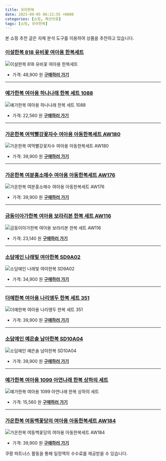 ```yaml
---
title: 유아한복
date: 2023-09-05 06:21:55 +0800
categories: [쇼핑, 패션의류]
tags: [쇼핑, 유아한복]
---
```

본 쇼핑 추천 글은 자체 분석 도구를 이용하여 상품을 추천하고 있습니다.
### [이설한복 818 유비꽃 여아용 한복세트](https://link.coupang.com/re/AFFSDP?lptag=AF1030537&pageKey=6675494836&itemId=15374512393&vendorItemId=82594606646&traceid=V0-153-62cd4c4645c1acf1&requestid=20230907062155087107274889&token=31850C%7CMIXED)
![이설한복 818 유비꽃 여아용 한복세트](https://ads-partners.coupang.com/image1/c3A3F95MsW9Bi6Tzc5VneRioJRLpRWCr9_JPXzaiXw1jkWcseswuhcXtpA0_dmTeTQ4UyDTfdwVr6cfSKPPtjauuicCI8ndVJflj3zcvqVrDle7oilGNs1IJfsCfq3S4oUTWmExWaVNu6daV7fjhbAzwUehjp-UCXueX4Mv-IPR77rfIItz03ovYIv00orKiTXirkcPr8ZyzG9hAVrCn7mJUxESSl9ZRpd9r5MdsBL1PwBg5Hg-iRUoOkGvDf7Pn2CjqlOJgDXc1VxZVy0kv3fJf7nQ3saSqW-ed-SSQDag=)
- 가격: 48,900 원
[**구매하러 가기**](https://link.coupang.com/re/AFFSDP?lptag=AF1030537&pageKey=6675494836&itemId=15374512393&vendorItemId=82594606646&traceid=V0-153-62cd4c4645c1acf1&requestid=20230907062155087107274889&token=31850C%7CMIXED)
---
### [예가한복 여아용 하나나래 한복 세트 1088](https://link.coupang.com/re/AFFSDP?lptag=AF1030537&pageKey=5872457780&itemId=10278347085&vendorItemId=77560717311&traceid=V0-153-3e699048dccc00d3&requestid=20230907062155087107274889&token=31850C%7CMIXED)
![예가한복 여아용 하나나래 한복 세트 1088](https://ads-partners.coupang.com/image1/qsHHH6LWvV2A14mLqnIb1gPkQoc_TtOpL1MpewPvcbm54F5Js-c2Y8IFLRbzvAW_Be4NyAsMtWDj88hksHlaFstSgWZAfJ0rp8GtMfmI0LsWDJx-2ctFMefWnRe1QV2if38cB0DB6ntwLr1dYv6h9ppQLiaGTbzjQ2S34ROmPDNXgjcQ5Bh8Gde4yXSJ8fiJjbxZ8fTTMnbt_n5HlVBOBf-c9P3plCwcplE_FVMOZZFTsAvI7KOpfksere21AoC-QAqvqDFLWF8=)
- 가격: 22,560 원
[**구매하러 가기**](https://link.coupang.com/re/AFFSDP?lptag=AF1030537&pageKey=5872457780&itemId=10278347085&vendorItemId=77560717311&traceid=V0-153-3e699048dccc00d3&requestid=20230907062155087107274889&token=31850C%7CMIXED)
---
### [가온한복 여먹빨강꽃자수 여아용 아동한복세트 AW180](https://link.coupang.com/re/AFFSDP?lptag=AF1030537&pageKey=6997072616&itemId=17145583959&vendorItemId=84318352769&traceid=V0-153-45b420e2f488d45c&clickBeacon=cReMJGjBY0ZYaop7ro%2F1PkKcAiRd%2BZe4B7U6SKB1gOYLUrnjdb06P0n3t3yGTwQA3k0H4rPWu0okZXcv921a%2BxUdtGo6aDxU4V8KcUJGztPNQGa4z3xMAru%2BbACtsDZ3Y0ervLFovdFTdZyH969ito6N0hhulItiXXi%2Fgf%2B46%2BKTeTCetmDwlmHrrM7hCaD%2FZmK6ENMlhJSivSkO9kpnExoF1OqjlhIIEYVYYTipZeZ2wYj9J%2FOP1VvMzPBkR0l5Z7PmlBp5WoEq1Fq30xTX2TJwlniAoBmBna1CEaAEssJ2H6quYaIOgyoDl1ifgWgI2Qg%2BvYCjHJsCtcZmwPd2US5F%2FtUcCgFlj3pGv%2FhG9tc79cxQS71%2F%2BFf02fO7037A7IxGyyXv0xwjWPKZ408MEBybnqyDp17Z5AGZDiXGazw1WavowwI6WT1aCMCvBOHBBCR8%2BsUOVzGC%2B9wsxsytu%2FZoqOmJ9pvDffd0m7x8OqN6%2BHtmYsLxyCzmsug0GNdllgKYme9mikzJr2D6QF56vgY1Z%2BhDM6rmVBI4OOMLsFr%2BS83lg3CRHS1M01NSwIMSdxJrsZWjQKM%2BVLFdeYcqhjAomAc%2FO3ECVYvYnUb86b029BK%2FQO0ZvNSrSufaq7tnEZ8uOPqkG%2FimHBQChT3Y9LQ26FOsF%2Fxy8odjkcYCFZ2p0mGpXEAEs%2BwnTTfmDHrJmtuj37NmjrDObDXeJOlMogJyy50CZGNHyXZKigM9cXcbGnL9%2FTvjP%2FC7Pp6EyFCJRklK%2FLjcgYh%2BC6f86BcFz42EsTzrPX6SYQSogSh2UbDsGsc0Zmuinwfrg7jhcNlsDFo2muobKW0557tlXLswj%2BaxBjpBcyRLDWJbc3bgno%2BzH%2BRRttXcbsRXzS1urgdk&requestid=20230907062155087107274889&token=31850C%7CMIXED)
![가온한복 여먹빨강꽃자수 여아용 아동한복세트 AW180](https://ads-partners.coupang.com/image1/aCFs7VABlz7f5H5_aE4GLiYYjy0-J_pTZEqhO_KD2khuDKMS0Cvw7KgdxkoelC1E_czhMUZDXDz4HYC7aIliUtwRslIGwaL3sv0Mk6rsmw2r14yMFQXTvp41LLkIQaRM7v9VxkoDIYblPxFWZjo21osDUkkb7ER5hh-aYwnXQDvh6MmJOdBSUILGInYDH_NpdazS0TOTFoD4hWn2m9pcj3TPDSRwTgyY2gCpI3iVhncPt1Oc_dRt13Hyxc1D0pIbKMZcED1b9G6iSg-5_2TWzTlMKoEVhy864ng1Np6ysaixFK4XVl0=)
- 가격: 39,900 원
[**구매하러 가기**](https://link.coupang.com/re/AFFSDP?lptag=AF1030537&pageKey=6997072616&itemId=17145583959&vendorItemId=84318352769&traceid=V0-153-45b420e2f488d45c&clickBeacon=cReMJGjBY0ZYaop7ro%2F1PkKcAiRd%2BZe4B7U6SKB1gOYLUrnjdb06P0n3t3yGTwQA3k0H4rPWu0okZXcv921a%2BxUdtGo6aDxU4V8KcUJGztPNQGa4z3xMAru%2BbACtsDZ3Y0ervLFovdFTdZyH969ito6N0hhulItiXXi%2Fgf%2B46%2BKTeTCetmDwlmHrrM7hCaD%2FZmK6ENMlhJSivSkO9kpnExoF1OqjlhIIEYVYYTipZeZ2wYj9J%2FOP1VvMzPBkR0l5Z7PmlBp5WoEq1Fq30xTX2TJwlniAoBmBna1CEaAEssJ2H6quYaIOgyoDl1ifgWgI2Qg%2BvYCjHJsCtcZmwPd2US5F%2FtUcCgFlj3pGv%2FhG9tc79cxQS71%2F%2BFf02fO7037A7IxGyyXv0xwjWPKZ408MEBybnqyDp17Z5AGZDiXGazw1WavowwI6WT1aCMCvBOHBBCR8%2BsUOVzGC%2B9wsxsytu%2FZoqOmJ9pvDffd0m7x8OqN6%2BHtmYsLxyCzmsug0GNdllgKYme9mikzJr2D6QF56vgY1Z%2BhDM6rmVBI4OOMLsFr%2BS83lg3CRHS1M01NSwIMSdxJrsZWjQKM%2BVLFdeYcqhjAomAc%2FO3ECVYvYnUb86b029BK%2FQO0ZvNSrSufaq7tnEZ8uOPqkG%2FimHBQChT3Y9LQ26FOsF%2Fxy8odjkcYCFZ2p0mGpXEAEs%2BwnTTfmDHrJmtuj37NmjrDObDXeJOlMogJyy50CZGNHyXZKigM9cXcbGnL9%2FTvjP%2FC7Pp6EyFCJRklK%2FLjcgYh%2BC6f86BcFz42EsTzrPX6SYQSogSh2UbDsGsc0Zmuinwfrg7jhcNlsDFo2muobKW0557tlXLswj%2BaxBjpBcyRLDWJbc3bgno%2BzH%2BRRttXcbsRXzS1urgdk&requestid=20230907062155087107274889&token=31850C%7CMIXED)
---
### [가온한복 여분홍소매수 여아용 아동한복세트 AW176](https://link.coupang.com/re/AFFSDP?lptag=AF1030537&pageKey=6997050562&itemId=17145487742&vendorItemId=84318259185&traceid=V0-153-1d405b1759f28490&clickBeacon=cReMJGjBY0ZYaop7ro%2F1PkKcAiRd%2BZe4B7U6SKB1gOYLUrnjdb06P0n3t3yGTwQA3k0H4rPWu0okZXcv921a%2B4HrysJ48LWv5BB0g2thVcQbUThY%2Baf1VulDclYwLN0ibnGYaSguihBs2XKTtoui88AofrPVWrMpt3WB0EhXxZmTeTCetmDwlmHrrM7hCaD%2FZmK6ENMlhJSivSkO9kpnExoF1OqjlhIIEYVYYTipZeZ2wYj9J%2FOP1VvMzPBkR0l5UnRW367sb7kD4b4UsIe63nW2Ik61NTdxCcpoPDlvcKMIk9tPOR8jnyikpb1G8slm5TfFjd4TMRUDLtkKV%2BVUOVdv4vReYnF0h1AtIxUiuIIAM3zruabL6f5yaMMToTuc7IxGyyXv0xwjWPKZ408MEBybnqyDp17Z5AGZDiXGazw1WavowwI6WT1aCMCvBOHBBCR8%2BsUOVzGC%2B9wsxsytu%2FAp5oI4J90gkBq8dLcLAZl6%2BHtmYsLxyCzmsug0GNdllgKYme9mikzJr2D6QF56vgY1Z%2BhDM6rmVBI4OOMLsFr%2BS83lg3CRHS1M01NSwIMSdxJrsZWjQKM%2BVLFdeYcqhjAomAc%2FO3ECVYvYnUb86b029BK%2FQO0ZvNSrSufaq7tnEZ8uOPqkG%2FimHBQChT3Y9LQ26FOsF%2Fxy8odjkcYCFZ2p0mGpXEAEs%2BwnTTfmDHrJmtuj37NmjrDObDXeJOlMogJyy50CZGNHyXZKigM9cXcbGnL9%2FTvjP%2FC7Pp6EyFCJRklK%2FLjcgYh%2BC6f86BcFz42EsTzrPX6SYQSogSh2UbDsGsc0Zmuinwfrg7jhcNlsDFo2muobKW0557tlXLswj%2BaxBjpBcyRLDWJbc3bgno%2BzH%2BRRttXcbsRXzS1urgdk&requestid=20230907062155087107274889&token=31850C%7CMIXED)
![가온한복 여분홍소매수 여아용 아동한복세트 AW176](https://ads-partners.coupang.com/image1/DsHVGoeRlApW630KDg3jwu45cEHufzsGuHzl-WE6-w6dzIMk_WECV13YOMDFPWA9XgbYWrUC9qFoIcURJfaJ_g0byzktYcuDwLSE8MiyO9DK18R438sI4AOoEb97NaAwQGpm4zbe8kGOOngIw7aRf6emuacofx8Nz38NhvX6zxu5--qneVxXa7HqkjSieNX6diUKlj5E2sL2KZzeteUZJkZ1RURHD5dwTSEhiBnpj5g6yzQ8lkyt0pwQvvcJtWAKUkplka588B-p7gcUztiLqrm_gIDgLbKTqRqar6EdJ46I8RvP)
- 가격: 39,900 원
[**구매하러 가기**](https://link.coupang.com/re/AFFSDP?lptag=AF1030537&pageKey=6997050562&itemId=17145487742&vendorItemId=84318259185&traceid=V0-153-1d405b1759f28490&clickBeacon=cReMJGjBY0ZYaop7ro%2F1PkKcAiRd%2BZe4B7U6SKB1gOYLUrnjdb06P0n3t3yGTwQA3k0H4rPWu0okZXcv921a%2B4HrysJ48LWv5BB0g2thVcQbUThY%2Baf1VulDclYwLN0ibnGYaSguihBs2XKTtoui88AofrPVWrMpt3WB0EhXxZmTeTCetmDwlmHrrM7hCaD%2FZmK6ENMlhJSivSkO9kpnExoF1OqjlhIIEYVYYTipZeZ2wYj9J%2FOP1VvMzPBkR0l5UnRW367sb7kD4b4UsIe63nW2Ik61NTdxCcpoPDlvcKMIk9tPOR8jnyikpb1G8slm5TfFjd4TMRUDLtkKV%2BVUOVdv4vReYnF0h1AtIxUiuIIAM3zruabL6f5yaMMToTuc7IxGyyXv0xwjWPKZ408MEBybnqyDp17Z5AGZDiXGazw1WavowwI6WT1aCMCvBOHBBCR8%2BsUOVzGC%2B9wsxsytu%2FAp5oI4J90gkBq8dLcLAZl6%2BHtmYsLxyCzmsug0GNdllgKYme9mikzJr2D6QF56vgY1Z%2BhDM6rmVBI4OOMLsFr%2BS83lg3CRHS1M01NSwIMSdxJrsZWjQKM%2BVLFdeYcqhjAomAc%2FO3ECVYvYnUb86b029BK%2FQO0ZvNSrSufaq7tnEZ8uOPqkG%2FimHBQChT3Y9LQ26FOsF%2Fxy8odjkcYCFZ2p0mGpXEAEs%2BwnTTfmDHrJmtuj37NmjrDObDXeJOlMogJyy50CZGNHyXZKigM9cXcbGnL9%2FTvjP%2FC7Pp6EyFCJRklK%2FLjcgYh%2BC6f86BcFz42EsTzrPX6SYQSogSh2UbDsGsc0Zmuinwfrg7jhcNlsDFo2muobKW0557tlXLswj%2BaxBjpBcyRLDWJbc3bgno%2BzH%2BRRttXcbsRXzS1urgdk&requestid=20230907062155087107274889&token=31850C%7CMIXED)
---
### [금동이아가한복 여아용 보라리본 한복 세트 AW116](https://link.coupang.com/re/AFFSDP?lptag=AF1030537&pageKey=4562348773&itemId=5559689209&vendorItemId=72859080439&traceid=V0-153-522eacb18961d188&requestid=20230907062155087107274889&token=31850C%7CMIXED)
![금동이아가한복 여아용 보라리본 한복 세트 AW116](https://ads-partners.coupang.com/image1/uAHMucjfVq74pCsTuGnUpn8hkmMzo1reCr7ZuHC_pApC_E8vTG6j9Ay9FoR6Mx8n3tJNKZtomUKJWFxHTmT-rFxZbWsRbi227nwmhI3rKsjo8rFlfqtUCnphuSK_hKDRZYeAIIAOXvWy9M8LSbY37d4ASS9gsz361hZFKowTXGBq6GnV09sJCgSwdPNoMyvJhASh7o9upeSCw4fkfcBl65J5afYxAgjO6uvB-jqJjZ2ULv0C36PRMcGabk2DiV1qR1oMesNAsvsN4xXI8ZKPBQM-)
- 가격: 23,140 원
[**구매하러 가기**](https://link.coupang.com/re/AFFSDP?lptag=AF1030537&pageKey=4562348773&itemId=5559689209&vendorItemId=72859080439&traceid=V0-153-522eacb18961d188&requestid=20230907062155087107274889&token=31850C%7CMIXED)
---
### [소담예인 나래빛 여아한복 SD9A02](https://link.coupang.com/re/AFFSDP?lptag=AF1030537&pageKey=4874377398&itemId=6339301169&vendorItemId=73196047880&traceid=V0-153-e40e7907243497c7&clickBeacon=cReMJGjBY0ZYaop7ro%2F1PkKcAiRd%2BZe4B7U6SKB1gOYLUrnjdb06P0n3t3yGTwQA3k0H4rPWu0okZXcv921a%2B57o9sQUgQHH5tckaC3ed1AbUThY%2Baf1VulDclYwLN0iI6ajobVeU7evYAR5i4Z5dCLKlkB45hJn3YGed%2B9I%2FneTeTCetmDwlmHrrM7hCaD%2FZmK6ENMlhJSivSkO9kpnExoF1OqjlhIIEYVYYTipZeZ2wYj9J%2FOP1VvMzPBkR0l52S6wJAouw40PZhJ4QB%2BOUel0Gl75A%2FxJeMkhZCh3f%2Ff9JCxmU%2F0%2FBqGuxOcqs1DrK0g9oQ1MJUSmlo8igY1aSDWufdgq549734v4S%2BmiyFe8VsQ8b4qgYpBhA4TQhjLX7IxGyyXv0xwjWPKZ408MEBybnqyDp17Z5AGZDiXGazyR7v1hJ1XMc5K8yRwuoZte%2BwfxHyisFMAkfFLRU42OEQxyO4u7d437zJeYRoWjs6p6%2BHtmYsLxyCzmsug0GNdllgKYme9mikzJr2D6QF56vgY1Z%2BhDM6rmVBI4OOMLsFr%2BS83lg3CRHS1M01NSwIMSdxJrsZWjQKM%2BVLFdeYcqhjAomAc%2FO3ECVYvYnUb86b029BK%2FQO0ZvNSrSufaq7tnEZ8uOPqkG%2FimHBQChT3Y9LQ26FOsF%2Fxy8odjkcYCFZ2p0mGpXEAEs%2BwnTTfmDHrJmtuj37NmjrDObDXeJOlMogJyy50CZGNHyXZKigM9cXcbGnL9%2FTvjP%2FC7Pp6EyFCJRklK%2FLjcgYh%2BC6f86BcFz42EsTzrPX6SYQSogSh2UbDsGsc0Zmuinwfrg7jhcNlsDFo2muobKW0557tlXLswj%2BaxBjpBcyRLDWJbc3bgno%2BzH%2BRRttXcbsRXzS1urgdk&requestid=20230907062155087107274889&token=31850C%7CMIXED)
![소담예인 나래빛 여아한복 SD9A02](https://ads-partners.coupang.com/image1/SlTBb4qYg-5UYXNPSuiQo1rWGlHAdRok4uWSEYOdusGPd_p3yD3YDBm8vWau__2pcgxtuQzPM-PcgMuXX-MRYY4J1DDZHdiawI_c9SD4FkIFbi2Lt2Td2ZX4kJy0AjmCgUfQC3Ri7JUk8waMRML28cPfhOJu0c4-Q9Ah3_f9qTMmsqz5xOVQMY7r1W150sqGln84LttDS2ZsIeBX3oIotRYJb8TDFfAhXjO1TLrXqVJdGClG0xJaWKAVTuW2e3yEKFroBrvVVJ5HA7Al4gOzBhgJ-ILCGI8ACbqGn234j-WVozeAkQ==)
- 가격: 34,900 원
[**구매하러 가기**](https://link.coupang.com/re/AFFSDP?lptag=AF1030537&pageKey=4874377398&itemId=6339301169&vendorItemId=73196047880&traceid=V0-153-e40e7907243497c7&clickBeacon=cReMJGjBY0ZYaop7ro%2F1PkKcAiRd%2BZe4B7U6SKB1gOYLUrnjdb06P0n3t3yGTwQA3k0H4rPWu0okZXcv921a%2B57o9sQUgQHH5tckaC3ed1AbUThY%2Baf1VulDclYwLN0iI6ajobVeU7evYAR5i4Z5dCLKlkB45hJn3YGed%2B9I%2FneTeTCetmDwlmHrrM7hCaD%2FZmK6ENMlhJSivSkO9kpnExoF1OqjlhIIEYVYYTipZeZ2wYj9J%2FOP1VvMzPBkR0l52S6wJAouw40PZhJ4QB%2BOUel0Gl75A%2FxJeMkhZCh3f%2Ff9JCxmU%2F0%2FBqGuxOcqs1DrK0g9oQ1MJUSmlo8igY1aSDWufdgq549734v4S%2BmiyFe8VsQ8b4qgYpBhA4TQhjLX7IxGyyXv0xwjWPKZ408MEBybnqyDp17Z5AGZDiXGazyR7v1hJ1XMc5K8yRwuoZte%2BwfxHyisFMAkfFLRU42OEQxyO4u7d437zJeYRoWjs6p6%2BHtmYsLxyCzmsug0GNdllgKYme9mikzJr2D6QF56vgY1Z%2BhDM6rmVBI4OOMLsFr%2BS83lg3CRHS1M01NSwIMSdxJrsZWjQKM%2BVLFdeYcqhjAomAc%2FO3ECVYvYnUb86b029BK%2FQO0ZvNSrSufaq7tnEZ8uOPqkG%2FimHBQChT3Y9LQ26FOsF%2Fxy8odjkcYCFZ2p0mGpXEAEs%2BwnTTfmDHrJmtuj37NmjrDObDXeJOlMogJyy50CZGNHyXZKigM9cXcbGnL9%2FTvjP%2FC7Pp6EyFCJRklK%2FLjcgYh%2BC6f86BcFz42EsTzrPX6SYQSogSh2UbDsGsc0Zmuinwfrg7jhcNlsDFo2muobKW0557tlXLswj%2BaxBjpBcyRLDWJbc3bgno%2BzH%2BRRttXcbsRXzS1urgdk&requestid=20230907062155087107274889&token=31850C%7CMIXED)
---
### [더예한복 여아용 나리앵두 한복 세트 351](https://link.coupang.com/re/AFFSDP?lptag=AF1030537&pageKey=1857512774&itemId=3157526703&vendorItemId=71145095726&traceid=V0-153-446e45d51afa7c6d&requestid=20230907062155087107274889&token=31850C%7CMIXED)
![더예한복 여아용 나리앵두 한복 세트 351](https://ads-partners.coupang.com/image1/LFWR9qBfvT0guq9_LImWEMq6HNZ5zYDNRVvo9EMpoHm3vs-Cc-FQAxuMHoRqxQauVhCURtD1hRUBmVqDC-ixqQmca1jG5Lwxb5DkWwsTpZQBwgHrbgz9AzsthA7C8J1U4oz7MmCYQwMJ5niICvIXZ1Zp-7oDGFaISjW8601bswtypQw4UBuWq-WiSbeUG9vJEhkFyMEQ06Lg9I-IlNeUGYNnNnfEM8yxP49XGcYvGOMKWx1S55BdI0abTnq7OG2ufuhyu9J3F03EvDoIM5bwxg==)
- 가격: 39,900 원
[**구매하러 가기**](https://link.coupang.com/re/AFFSDP?lptag=AF1030537&pageKey=1857512774&itemId=3157526703&vendorItemId=71145095726&traceid=V0-153-446e45d51afa7c6d&requestid=20230907062155087107274889&token=31850C%7CMIXED)
---
### [소담예인 예은솔 남아한복 SD10A04](https://link.coupang.com/re/AFFSDP?lptag=AF1030537&pageKey=4632257905&itemId=5752596950&vendorItemId=73196675482&traceid=V0-153-fb9fbef6b7d2380e&clickBeacon=cReMJGjBY0ZYaop7ro%2F1PkKcAiRd%2BZe4B7U6SKB1gOYLUrnjdb06P0n3t3yGTwQA3k0H4rPWu0okZXcv921a%2B%2BQu2FyR%2FN8D2o8%2BoG7aOiQbUThY%2Baf1VulDclYwLN0if0SmivaOgk%2FIvpfsLifO%2BPZTAg4rz%2FsvPnzK39mFbTOTeTCetmDwlmHrrM7hCaD%2FZmK6ENMlhJSivSkO9kpnExoF1OqjlhIIEYVYYTipZeZ2wYj9J%2FOP1VvMzPBkR0l52J2knsmMUWz2yGrNoRP2uCPJAzqsd0P8sIDwM6B04ClfYFONzigUvG8q2%2FCdpKu4zyi2EHMGpkKXM0HNCBFKYYGw6sQg8AprHcRaAkEckmayDZ4uTWGJunbf0JpR5EO0JSosM5%2F36DHYiYY1XnHTMV26dovxCCTm44tfGZ0PWcN6bBZL1LoTV19nGoXvVtOeReMLoI5vDO5oSjD3Kxr6EH42aVhPdNsO87Vn9iNfZL9fBi1TEwWMG1BNt5tW3I6mYlsR7AnA2HSdjy3QbuxCdPzMzi0x7FhvagkTt5ULFpOa0KdlUZzTsLjfqCC2GJf5wxaCX2ufGQ8qC%2BMJxZw24zFJhwdPzKCTyiz7i8zqSAwN86DYYxy0jzFojwuxCi7ll%2FvphNAqIltTFwCOUjLSu6GBocbkfK%2BgXrbjkEn4c7KJM8pKFr7YEz1GZid3payKPRQvUzwOCcI8I373Abzul8p%2BWGayktQuWLb7%2BMeRzoy7EKrQyg9KVrpuQGn3EJNpLN8F%2FLZSuHiNMODQ6fn4EPlvxMLtBUj7evP2S0OnNQFbazEwXlUWLBEH7UWWqsrhgJnsH22IjX6eLdQMz3x%2BZ30vO07MdP8IWRLQ5L%2Fb7%2Fg%3D&requestid=20230907062155087107274889&token=31850C%7CMIXED)
![소담예인 예은솔 남아한복 SD10A04](https://ads-partners.coupang.com/image1/LujCWGFffoJSuswlLqTBGQjx-ev3EnItvydHsrEI93XPb4K1e3SW9aQEjm_G9RDWsC_TGTisJEooeOY_TrecnTsBNwFawLSwvj4DKoxJOkIMCMHDOCxXHbPRwtkujSwzVWtB65gf6V1BBbwBJqGwUJitDaawUpXXSHB2o_msyW-_Dul0o6cqVLsTT5h8zia2tf4MXVxLabID5DHoppIyPix7ENgODdtHs6wMhrrdhL2iStU2ZUPgsyQWLaHaV3_hXX6r3JAc8dXUOdAGnEXr0AU9nDcKFZhswSriGVC1XgzNZXgp9Fo=)
- 가격: 39,900 원
[**구매하러 가기**](https://link.coupang.com/re/AFFSDP?lptag=AF1030537&pageKey=4632257905&itemId=5752596950&vendorItemId=73196675482&traceid=V0-153-fb9fbef6b7d2380e&clickBeacon=cReMJGjBY0ZYaop7ro%2F1PkKcAiRd%2BZe4B7U6SKB1gOYLUrnjdb06P0n3t3yGTwQA3k0H4rPWu0okZXcv921a%2B%2BQu2FyR%2FN8D2o8%2BoG7aOiQbUThY%2Baf1VulDclYwLN0if0SmivaOgk%2FIvpfsLifO%2BPZTAg4rz%2FsvPnzK39mFbTOTeTCetmDwlmHrrM7hCaD%2FZmK6ENMlhJSivSkO9kpnExoF1OqjlhIIEYVYYTipZeZ2wYj9J%2FOP1VvMzPBkR0l52J2knsmMUWz2yGrNoRP2uCPJAzqsd0P8sIDwM6B04ClfYFONzigUvG8q2%2FCdpKu4zyi2EHMGpkKXM0HNCBFKYYGw6sQg8AprHcRaAkEckmayDZ4uTWGJunbf0JpR5EO0JSosM5%2F36DHYiYY1XnHTMV26dovxCCTm44tfGZ0PWcN6bBZL1LoTV19nGoXvVtOeReMLoI5vDO5oSjD3Kxr6EH42aVhPdNsO87Vn9iNfZL9fBi1TEwWMG1BNt5tW3I6mYlsR7AnA2HSdjy3QbuxCdPzMzi0x7FhvagkTt5ULFpOa0KdlUZzTsLjfqCC2GJf5wxaCX2ufGQ8qC%2BMJxZw24zFJhwdPzKCTyiz7i8zqSAwN86DYYxy0jzFojwuxCi7ll%2FvphNAqIltTFwCOUjLSu6GBocbkfK%2BgXrbjkEn4c7KJM8pKFr7YEz1GZid3payKPRQvUzwOCcI8I373Abzul8p%2BWGayktQuWLb7%2BMeRzoy7EKrQyg9KVrpuQGn3EJNpLN8F%2FLZSuHiNMODQ6fn4EPlvxMLtBUj7evP2S0OnNQFbazEwXlUWLBEH7UWWqsrhgJnsH22IjX6eLdQMz3x%2BZ30vO07MdP8IWRLQ5L%2Fb7%2Fg%3D&requestid=20230907062155087107274889&token=31850C%7CMIXED)
---
### [예가한복 여아용 1099 아연나래 한복 상하의 세트](https://link.coupang.com/re/AFFSDP?lptag=AF1030537&pageKey=6226727490&itemId=12491704827&vendorItemId=79760384599&traceid=V0-153-74c963d5a4c0d384&requestid=20230907062155087107274889&token=31850C%7CMIXED)
![예가한복 여아용 1099 아연나래 한복 상하의 세트](https://ads-partners.coupang.com/image1/UzabZlg9AS_ucPM3U_UWLDyVWeoPq7QvoKF0MvNzu8kM1n8TShydIw1-iSE9aOYwAai5OZHKuJKbRxON36JOyEGW2mFhKeIEA2UlJTTYwEnH4tx9JCCf5-mNWtfSF-ZivXyQ72qWXh62CnZCEljJXzJa2a1VKfGyXANUBlQO8qLO-iL_eir4oJg1d26n8b1xLilnexyY17bN3qzp1R0nd-JoQfjvl2NuW5GtB4euHnJA3RuJonlF2CebYK472IzUM2aovvL--LMKLcjmsxxcTII=)
- 가격: 15,560 원
[**구매하러 가기**](https://link.coupang.com/re/AFFSDP?lptag=AF1030537&pageKey=6226727490&itemId=12491704827&vendorItemId=79760384599&traceid=V0-153-74c963d5a4c0d384&requestid=20230907062155087107274889&token=31850C%7CMIXED)
---
### [가온한복 여동백꽃당의 여아용 아동한복세트 AW184](https://link.coupang.com/re/AFFSDP?lptag=AF1030537&pageKey=6990362237&itemId=17107270091&vendorItemId=84281029821&traceid=V0-153-334681b86c77447d&clickBeacon=cReMJGjBY0ZYaop7ro%2F1PkKcAiRd%2BZe4B7U6SKB1gOYLUrnjdb06P0n3t3yGTwQA3k0H4rPWu0okZXcv921a%2B0Jk06sf4RLzfqshW%2F9BzEkbUThY%2Baf1VulDclYwLN0iDbQjPYn3%2BkkGl9GhQTSVhRCa1lfA7%2BbyHXDRsFZUdcGTeTCetmDwlmHrrM7hCaD%2FZmK6ENMlhJSivSkO9kpnExoF1OqjlhIIEYVYYTipZeZ2wYj9J%2FOP1VvMzPBkR0l5oAbxSXQTV9BtLcVoz2uhHS7b9rRfF86fOyW%2Fv8PRCJCnKJjvJsf6ApewbYIbxP2n5YjcUqHyzAfWgF39mtL02vKLx3cYXwBztsrIupRo8pD6BiaKx9JnLu4lg9ZlcG29Ublb7HKSkowacJUPB%2FIQ6gllTqWcLBr9BxopiEMAkBKs%2FkxqkP%2FiI2W1HyaNLVh0xdS%2FDmv3mUIGEuqMJqxv1J4IPIs%2BkB4jeiwDtmjxlJL8CspwQb%2FeMcB2UvOVLrqyM2%2FyIubjGUsJncGhS94kCqk9DObm7SJZgHOpLCTMkhX7woHmjOjzuvKijiKZky6PIuCkAZ4ndIXQa8Frp8qq4JJCDZ9mlqLDIA66Id%2BCbvDD2n%2Fnts34liPyi3oys1YMi1Djep7yGZjtFLtMW3AlxAqONGVoNg4Nn4VZhF0J5UCRCE9b4IbYYQ8DIC2u1hwXDy2Gr6sxGx2tW2BAJQmPVb6gdXnYOe083oI2QGq4F2iu6nYVCpQ6YwHKMV8FFTwWARESZhN%2BxfCMsA1C2MsmV%2FT6skzMJwo7pBGJzKGLgm4NSfWFaD8rfv%2BNbZsQaZstIgbugQkgrCBZFkInXFHLiaHUodRQKSfApsy1nfTpi%2Fk%3D&requestid=20230907062155087107274889&token=31850C%7CMIXED)
![가온한복 여동백꽃당의 여아용 아동한복세트 AW184](https://ads-partners.coupang.com/image1/prjllKmFT1tHDeiwph0gdE0GeI84QCUND31N5xBgZMDWPekPOizdzy3_q4j_XOO2EfCFNHnk_1IiXQcvOfMaW6173osdp4t_gWfvJAyPSoxXQ3TxB7NAW13ulDR09BSUXFgnqqjnTbRsRaO36SnPULosCtIAydBYzSgJVpMQZnx4iQFtRuV7PF6D_KhgUBGGj-bXfHGYcvoQ9Snuf2l-i0k10EjRmo7oENA5ymGDDjIyg-KYdtb0T1LVvvvTj--xTItt83ahdyQLTI4h8o9ghxxYGCLHxulml5F3LdQBR3CZLaLY)
- 가격: 39,900 원
[**구매하러 가기**](https://link.coupang.com/re/AFFSDP?lptag=AF1030537&pageKey=6990362237&itemId=17107270091&vendorItemId=84281029821&traceid=V0-153-334681b86c77447d&clickBeacon=cReMJGjBY0ZYaop7ro%2F1PkKcAiRd%2BZe4B7U6SKB1gOYLUrnjdb06P0n3t3yGTwQA3k0H4rPWu0okZXcv921a%2B0Jk06sf4RLzfqshW%2F9BzEkbUThY%2Baf1VulDclYwLN0iDbQjPYn3%2BkkGl9GhQTSVhRCa1lfA7%2BbyHXDRsFZUdcGTeTCetmDwlmHrrM7hCaD%2FZmK6ENMlhJSivSkO9kpnExoF1OqjlhIIEYVYYTipZeZ2wYj9J%2FOP1VvMzPBkR0l5oAbxSXQTV9BtLcVoz2uhHS7b9rRfF86fOyW%2Fv8PRCJCnKJjvJsf6ApewbYIbxP2n5YjcUqHyzAfWgF39mtL02vKLx3cYXwBztsrIupRo8pD6BiaKx9JnLu4lg9ZlcG29Ublb7HKSkowacJUPB%2FIQ6gllTqWcLBr9BxopiEMAkBKs%2FkxqkP%2FiI2W1HyaNLVh0xdS%2FDmv3mUIGEuqMJqxv1J4IPIs%2BkB4jeiwDtmjxlJL8CspwQb%2FeMcB2UvOVLrqyM2%2FyIubjGUsJncGhS94kCqk9DObm7SJZgHOpLCTMkhX7woHmjOjzuvKijiKZky6PIuCkAZ4ndIXQa8Frp8qq4JJCDZ9mlqLDIA66Id%2BCbvDD2n%2Fnts34liPyi3oys1YMi1Djep7yGZjtFLtMW3AlxAqONGVoNg4Nn4VZhF0J5UCRCE9b4IbYYQ8DIC2u1hwXDy2Gr6sxGx2tW2BAJQmPVb6gdXnYOe083oI2QGq4F2iu6nYVCpQ6YwHKMV8FFTwWARESZhN%2BxfCMsA1C2MsmV%2FT6skzMJwo7pBGJzKGLgm4NSfWFaD8rfv%2BNbZsQaZstIgbugQkgrCBZFkInXFHLiaHUodRQKSfApsy1nfTpi%2Fk%3D&requestid=20230907062155087107274889&token=31850C%7CMIXED)


쿠팡 파트너스 활동을 통해 일정액의 수수료를 제공받을 수 있습니다.

